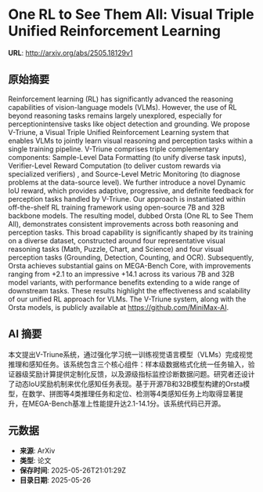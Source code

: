 # One RL to See Them All: Visual Triple Unified Reinforcement Learning

**URL**: http://arxiv.org/abs/2505.18129v1

## 原始摘要

Reinforcement learning (RL) has significantly advanced the reasoning
capabilities of vision-language models (VLMs). However, the use of RL beyond
reasoning tasks remains largely unexplored, especially for perceptionintensive
tasks like object detection and grounding. We propose V-Triune, a Visual Triple
Unified Reinforcement Learning system that enables VLMs to jointly learn visual
reasoning and perception tasks within a single training pipeline. V-Triune
comprises triple complementary components: Sample-Level Data Formatting (to
unify diverse task inputs), Verifier-Level Reward Computation (to deliver
custom rewards via specialized verifiers) , and Source-Level Metric Monitoring
(to diagnose problems at the data-source level). We further introduce a novel
Dynamic IoU reward, which provides adaptive, progressive, and definite feedback
for perception tasks handled by V-Triune. Our approach is instantiated within
off-the-shelf RL training framework using open-source 7B and 32B backbone
models. The resulting model, dubbed Orsta (One RL to See Them All),
demonstrates consistent improvements across both reasoning and perception
tasks. This broad capability is significantly shaped by its training on a
diverse dataset, constructed around four representative visual reasoning tasks
(Math, Puzzle, Chart, and Science) and four visual perception tasks (Grounding,
Detection, Counting, and OCR). Subsequently, Orsta achieves substantial gains
on MEGA-Bench Core, with improvements ranging from +2.1 to an impressive +14.1
across its various 7B and 32B model variants, with performance benefits
extending to a wide range of downstream tasks. These results highlight the
effectiveness and scalability of our unified RL approach for VLMs. The V-Triune
system, along with the Orsta models, is publicly available at
https://github.com/MiniMax-AI.


## AI 摘要

本文提出V-Triune系统，通过强化学习统一训练视觉语言模型（VLMs）完成视觉推理和感知任务。该系统包含三个核心组件：样本级数据格式化统一任务输入，验证器级奖励计算提供定制化反馈，以及源级指标监控诊断数据问题。研究者还设计了动态IoU奖励机制来优化感知任务表现。基于开源7B和32B模型构建的Orsta模型，在数学、拼图等4类推理任务和定位、检测等4类感知任务上均取得显著提升，在MEGA-Bench基准上性能提升达2.1-14.1分。该系统代码已开源。

## 元数据

- **来源**: ArXiv
- **类型**: 论文
- **保存时间**: 2025-05-26T21:01:29Z
- **目录日期**: 2025-05-26
